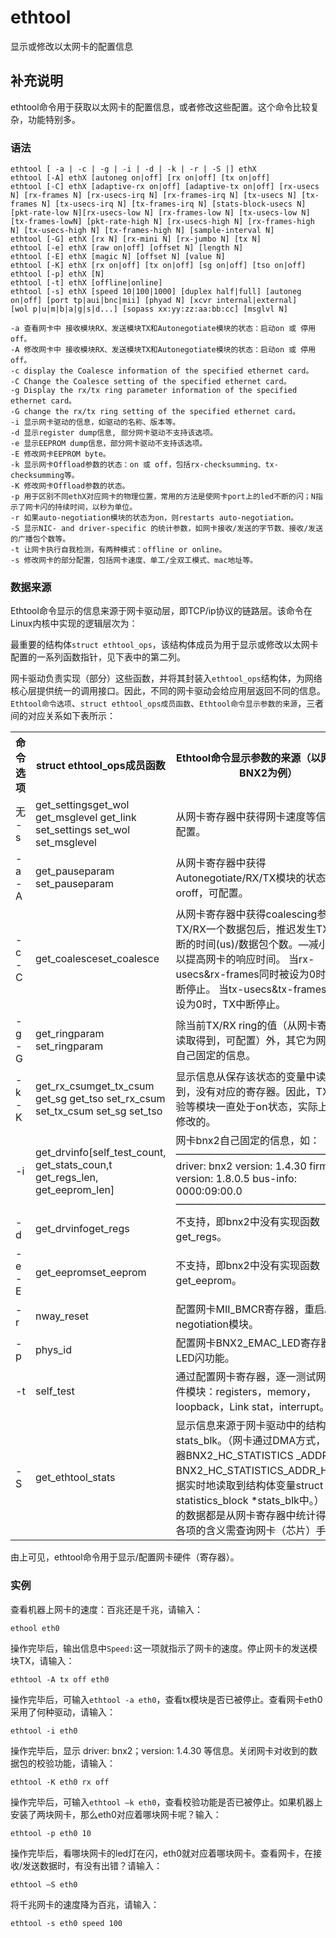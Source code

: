 ethtool
===

显示或修改以太网卡的配置信息

## 补充说明

ethtool命令用于获取以太网卡的配置信息，或者修改这些配置。这个命令比较复杂，功能特别多。

### 语法  

```
ethtool [ -a | -c | -g | -i | -d | -k | -r | -S |] ethX
ethtool [-A] ethX [autoneg on|off] [rx on|off] [tx on|off]
ethtool [-C] ethX [adaptive-rx on|off] [adaptive-tx on|off] [rx-usecs N] [rx-frames N] [rx-usecs-irq N] [rx-frames-irq N] [tx-usecs N] [tx-frames N] [tx-usecs-irq N] [tx-frames-irq N] [stats-block-usecs N][pkt-rate-low N][rx-usecs-low N] [rx-frames-low N] [tx-usecs-low N] [tx-frames-lowN] [pkt-rate-high N] [rx-usecs-high N] [rx-frames-high N] [tx-usecs-high N] [tx-frames-high N] [sample-interval N]
ethtool [-G] ethX [rx N] [rx-mini N] [rx-jumbo N] [tx N]
ethtool [-e] ethX [raw on|off] [offset N] [length N]
ethtool [-E] ethX [magic N] [offset N] [value N]
ethtool [-K] ethX [rx on|off] [tx on|off] [sg on|off] [tso on|off]
ethtool [-p] ethX [N]
ethtool [-t] ethX [offline|online]
ethtool [-s] ethX [speed 10|100|1000] [duplex half|full] [autoneg on|off] [port tp|aui|bnc|mii] [phyad N] [xcvr internal|external]
[wol p|u|m|b|a|g|s|d...] [sopass xx:yy:zz:aa:bb:cc] [msglvl N]
```

  

```
-a 查看网卡中 接收模块RX、发送模块TX和Autonegotiate模块的状态：启动on 或 停用off。
-A 修改网卡中 接收模块RX、发送模块TX和Autonegotiate模块的状态：启动on 或 停用off。
-c display the Coalesce information of the specified ethernet card。
-C Change the Coalesce setting of the specified ethernet card。
-g Display the rx/tx ring parameter information of the specified ethernet card。
-G change the rx/tx ring setting of the specified ethernet card。
-i 显示网卡驱动的信息，如驱动的名称、版本等。
-d 显示register dump信息, 部分网卡驱动不支持该选项。
-e 显示EEPROM dump信息，部分网卡驱动不支持该选项。
-E 修改网卡EEPROM byte。
-k 显示网卡Offload参数的状态：on 或 off，包括rx-checksumming、tx-checksumming等。
-K 修改网卡Offload参数的状态。
-p 用于区别不同ethX对应网卡的物理位置，常用的方法是使网卡port上的led不断的闪；N指示了网卡闪的持续时间，以秒为单位。
-r 如果auto-negotiation模块的状态为on，则restarts auto-negotiation。
-S 显示NIC- and driver-specific 的统计参数，如网卡接收/发送的字节数、接收/发送的广播包个数等。
-t 让网卡执行自我检测，有两种模式：offline or online。
-s 修改网卡的部分配置，包括网卡速度、单工/全双工模式、mac地址等。
```

### 数据来源  

Ethtool命令显示的信息来源于网卡驱动层，即TCP/ip协议的链路层。该命令在Linux内核中实现的逻辑层次为：

最重要的结构体`struct ethtool_ops`，该结构体成员为用于显示或修改以太网卡配置的一系列函数指针，见下表中的第二列。

网卡驱动负责实现（部分）这些函数，并将其封装入`ethtool_ops`结构体，为网络核心层提供统一的调用接口。因此，不同的网卡驱动会给应用层返回不同的信息。`Ethtool命令选项`、`struct ethtool_ops成员函数`、`Ethtool命令显示参数的来源`，三者间的对应关系如下表所示：

<table>

<tbody>

<tr>

<th style="width: 100px;">命令选项</th>

<th>struct ethtool_ops成员函数</th>

<th>Ethtool命令显示参数的来源（以网卡驱动BNX2为例）</th>

</tr>

<tr>

<td>无 -s</td>

<td>get_settingsget_wol get_msglevel get_link set_settings set_wol set_msglevel</td>

<td>从网卡寄存器中获得网卡速度等信息，可配置。</td>

</tr>

<tr>

<td>-a -A</td>

<td>get_pauseparam set_pauseparam</td>

<td>从网卡寄存器中获得Autonegotiate/RX/TX模块的状态：on oroff，可配置。</td>

</tr>

<tr>

<td>-c -C</td>

<td>get_coalesceset_coalesce</td>

<td>从网卡寄存器中获得coalescing参数：TX/RX一个数据包后，推迟发生TX/RX中断的时间(us)/数据包个数。—减小该值可以提高网卡的响应时间。 当rx-usecs&rx-frames同时被设为0时，RX中断停止。 当tx-usecs&tx-frames同时被设为0时，TX中断停止。</td>

</tr>

<tr>

<td>-g -G</td>

<td>get_ringparam set_ringparam</td>

<td>除当前TX/RX ring的值（从网卡寄存器中读取得到，可配置）外，其它为网卡bnx2自己固定的信息。</td>

</tr>

<tr>

<td>-k -K</td>

<td>get_rx_csumget_tx_csum get_sg get_tso set_rx_csum set_tx_csum set_sg set_tso</td>

<td>显示信息从保存该状态的变量中读取得到，没有对应的寄存器。因此，TX/RX校验等模块一直处于on状态，实际上是无法修改的。</td>

</tr>

<tr>

<td>-i</td>

<td>get_drvinfo[self_test_count, get_stats_coun,t get_regs_len, get_eeprom_len]</td>

<td>网卡bnx2自己固定的信息，如：  
——————————————————–  
driver: bnx2 version: 1.4.30 firmware-version: 1.8.0.5 bus-info: 0000:09:00.0  
——————————————————–</td>

</tr>

<tr>

<td>-d</td>

<td>get_drvinfoget_regs</td>

<td>不支持，即bnx2中没有实现函数get_regs。</td>

</tr>

<tr>

<td>-e -E</td>

<td>get_eepromset_eeprom</td>

<td>不支持，即bnx2中没有实现函数get_eeprom。</td>

</tr>

<tr>

<td>-r</td>

<td>nway_reset</td>

<td>配置网卡MII_BMCR寄存器，重启Auto negotiation模块。</td>

</tr>

<tr>

<td>-p</td>

<td>phys_id</td>

<td>配置网卡BNX2_EMAC_LED寄存器，实现LED闪功能。</td>

</tr>

<tr>

<td>-t</td>

<td>self_test</td>

<td>通过配置网卡寄存器，逐一测试网卡的硬件模块：registers，memory，loopback，Link stat，interrupt。</td>

</tr>

<tr>

<td>-S</td>

<td>get_ethtool_stats</td>

<td>显示信息来源于网卡驱动中的结构体变量stats_blk。（网卡通过DMA方式，将寄存器BNX2_HC_STATISTICS _ADDR_L和BNX2_HC_STATISTICS_ADDR_H中的数据实时地读取到结构体变量struct statistics_block *stats_blk中。） —显示的数据都是从网卡寄存器中统计得到的，各项的含义需查询网卡（芯片）手册。</td>

</tr>

</tbody>

</table>

由上可见，ethtool命令用于显示/配置网卡硬件（寄存器）。  

### 实例  

查看机器上网卡的速度：百兆还是千兆，请输入：

```
ethool eth0
```

操作完毕后，输出信息中`Speed:`这一项就指示了网卡的速度。停止网卡的发送模块TX，请输入：

```
ethtool -A tx off eth0
```

操作完毕后，可输入`ethtool -a eth0`，查看tx模块是否已被停止。查看网卡eth0采用了何种驱动，请输入：

```
ethtool -i eth0
```

操作完毕后，显示 driver: bnx2；version: 1.4.30 等信息。关闭网卡对收到的数据包的校验功能，请输入：

```
ethtool -K eth0 rx off
```

操作完毕后，可输入`ethtool –k eth0`，查看校验功能是否已被停止。如果机器上安装了两块网卡，那么eth0对应着哪块网卡呢？输入：

```
ethtool -p eth0 10
```

操作完毕后，看哪块网卡的led灯在闪，eth0就对应着哪块网卡。查看网卡，在接收/发送数据时，有没有出错？请输入：

```
ethtool –S eth0
```

将千兆网卡的速度降为百兆，请输入：

```
ethtool -s eth0 speed 100   

```


